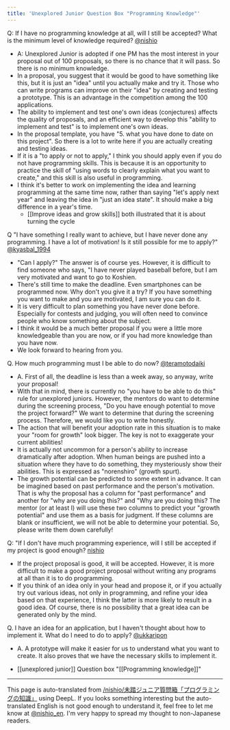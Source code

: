 ```yaml
---
title: 'Unexplored Junior Question Box "Programming Knowledge"'
---
```



Q: If I have no programming knowledge at all, will I still be accepted? What is the minimum level of knowledge required?
[@nishio](https://twitter.com/nishio/status/1258566344959594496)
- A: Unexplored Junior is adopted if one PM has the most interest in your proposal out of 100 proposals, so there is no chance that it will pass. So there is no minimum knowledge.
- In a proposal, you suggest that it would be good to have something like this, but it is just an "idea" until you actually make and try it. Those who can write programs can improve on their "idea" by creating and testing a prototype. This is an advantage in the competition among the 100 applications.
- The ability to implement and test one's own ideas (conjectures) affects the quality of proposals, and an efficient way to develop this "ability to implement and test" is to implement one's own ideas.
- In the proposal template, you have "5. what you have done to date on this project". So there is a lot to write here if you are actually creating and testing ideas.
- If it is a "to apply or not to apply," I think you should apply even if you do not have programming skills. This is because it is an opportunity to practice the skill of "using words to clearly explain what you want to create," and this skill is also useful in programming.
- I think it's better to work on implementing the idea and learning programming at the same time now, rather than saying "let's apply next year" and leaving the idea in "just an idea state". It should make a big difference in a year's time.
    - [[Improve ideas and grow skills]] both illustrated that it is about turning the cycle


Q "I have something I really want to achieve, but I have never done any programming. I have a lot of motivation! Is it still possible for me to apply?"
[@kyasbal_1994](https://twitter.com/kyasbal_1994/status/1234132050858266625)
- "Can I apply?" The answer is of course yes. However, it is difficult to find someone who says, "I have never played baseball before, but I am very motivated and want to go to Koshien.
- There's still time to make the deadline. Even smartphones can be programmed now. Why don't you give it a try? If you have something you want to make and you are motivated, I am sure you can do it.
- It is very difficult to plan something you have never done before. Especially for contests and judging, you will often need to convince people who know something about the subject.
- I think it would be a much better proposal if you were a little more knowledgeable than you are now, or if you had more knowledge than you have now.
- We look forward to hearing from you.


Q. How much programming must I be able to do now?
[@teramotodaiki](https://twitter.com/teramotodaiki/status/1244487058661376001)
- A. First of all, the deadline is less than a week away, so anyway, write your proposal!
- With that in mind, there is currently no "you have to be able to do this" rule for unexplored juniors. However, the mentors do want to determine during the screening process, "Do you have enough potential to move the project forward?" We want to determine that during the screening process. Therefore, we would like you to write honestly.
- The action that will benefit your adoption rate in this situation is to make your "room for growth" look bigger. The key is not to exaggerate your current abilities!
- It is actually not uncommon for a person's ability to increase dramatically after adoption. When human beings are pushed into a situation where they have to do something, they mysteriously show their abilities. This is expressed as "norenshiro" (growth spurt).
- The growth potential can be predicted to some extent in advance. It can be imagined based on past performance and the person's motivation. That is why the proposal has a column for "past performance" and another for "why are you doing this?" and "Why are you doing this? The mentor (or at least I) will use these two columns to predict your "growth potential" and use them as a basis for judgment. If these columns are blank or insufficient, we will not be able to determine your potential. So, please write them down carefully!


Q: "If I don't have much programming experience, will I still be accepted if my project is good enough?
[nishio](https://twitter.com/nishio/status/1229068481464696832)
- If the project proposal is good, it will be accepted. However, it is more difficult to make a good project proposal without writing any programs at all than it is to do programming.
- If you think of an idea only in your head and propose it, or if you actually try out various ideas, not only in programming, and refine your idea based on that experience, I think the latter is more likely to result in a good idea. Of course, there is no possibility that a great idea can be generated only by the mind.


Q. I have an idea for an application, but I haven't thought about how to implement it. What do I need to do to apply?
[@ukkaripon](https://twitter.com/ukkaripon/status/1223565426547814400)
- A. A prototype will make it easier for us to understand what you want to create. It also proves that we have the necessary skills to implement it.

- [[unexplored junior]] Question box "[[Programming knowledge]]"

---
This page is auto-translated from [/nishio/未踏ジュニア質問箱「プログラミングの知識」](https://scrapbox.io/nishio/未踏ジュニア質問箱「プログラミングの知識」) using DeepL. If you looks something interesting but the auto-translated English is not good enough to understand it, feel free to let me know at [@nishio_en](https://twitter.com/nishio_en). I'm very happy to spread my thought to non-Japanese readers.